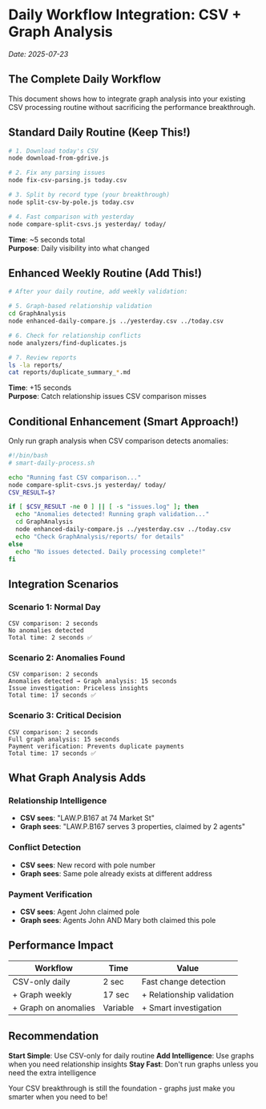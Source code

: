 # Daily Workflow Integration: CSV + Graph Analysis

*Date: 2025-07-23*

## The Complete Daily Workflow

This document shows how to integrate graph analysis into your existing CSV processing routine without sacrificing the performance breakthrough.

## Standard Daily Routine (Keep This!)

```bash
# 1. Download today's CSV
node download-from-gdrive.js

# 2. Fix any parsing issues
node fix-csv-parsing.js today.csv

# 3. Split by record type (your breakthrough)
node split-csv-by-pole.js today.csv

# 4. Fast comparison with yesterday
node compare-split-csvs.js yesterday/ today/
```

**Time**: ~5 seconds total  
**Purpose**: Daily visibility into what changed

## Enhanced Weekly Routine (Add This!)

```bash
# After your daily routine, add weekly validation:

# 5. Graph-based relationship validation
cd GraphAnalysis
node enhanced-daily-compare.js ../yesterday.csv ../today.csv

# 6. Check for relationship conflicts
node analyzers/find-duplicates.js

# 7. Review reports
ls -la reports/
cat reports/duplicate_summary_*.md
```

**Time**: +15 seconds  
**Purpose**: Catch relationship issues CSV comparison misses

## Conditional Enhancement (Smart Approach!)

Only run graph analysis when CSV comparison detects anomalies:

```bash
#!/bin/bash
# smart-daily-process.sh

echo "Running fast CSV comparison..."
node compare-split-csvs.js yesterday/ today/
CSV_RESULT=$?

if [ $CSV_RESULT -ne 0 ] || [ -s "issues.log" ]; then
  echo "Anomalies detected! Running graph validation..."
  cd GraphAnalysis
  node enhanced-daily-compare.js ../yesterday.csv ../today.csv
  echo "Check GraphAnalysis/reports/ for details"
else
  echo "No issues detected. Daily processing complete!"
fi
```

## Integration Scenarios

### Scenario 1: Normal Day
```
CSV comparison: 2 seconds
No anomalies detected
Total time: 2 seconds ✅
```

### Scenario 2: Anomalies Found
```
CSV comparison: 2 seconds
Anomalies detected → Graph analysis: 15 seconds
Issue investigation: Priceless insights
Total time: 17 seconds ✅
```

### Scenario 3: Critical Decision
```
CSV comparison: 2 seconds
Full graph analysis: 15 seconds
Payment verification: Prevents duplicate payments
Total time: 17 seconds ✅
```

## What Graph Analysis Adds

### Relationship Intelligence
- **CSV sees**: "LAW.P.B167 at 74 Market St"
- **Graph sees**: "LAW.P.B167 serves 3 properties, claimed by 2 agents"

### Conflict Detection
- **CSV sees**: New record with pole number
- **Graph sees**: Same pole already exists at different address

### Payment Verification
- **CSV sees**: Agent John claimed pole
- **Graph sees**: Agents John AND Mary both claimed this pole

## Performance Impact

| Workflow | Time | Value |
|----------|------|-------|
| CSV-only daily | 2 sec | Fast change detection |
| + Graph weekly | 17 sec | + Relationship validation |
| + Graph on anomalies | Variable | + Smart investigation |

## Recommendation

**Start Simple**: Use CSV-only for daily routine
**Add Intelligence**: Use graphs when you need relationship insights
**Stay Fast**: Don't run graphs unless you need the extra intelligence

Your CSV breakthrough is still the foundation - graphs just make you smarter when you need to be!